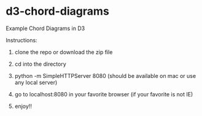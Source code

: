 d3-chord-diagrams
=================

Example Chord Diagrams in D3

Instructions:

1. clone the repo or download the zip file

2. cd into the directory

3. python -m SimpleHTTPServer 8080 (should be available on mac or use any local server)

4. go to localhost:8080 in your favorite browser (if your favorite is not IE)

4. enjoy!!